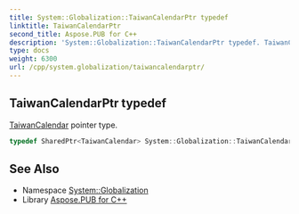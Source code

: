 ```yaml
---
title: System::Globalization::TaiwanCalendarPtr typedef
linktitle: TaiwanCalendarPtr
second_title: Aspose.PUB for C++
description: 'System::Globalization::TaiwanCalendarPtr typedef. TaiwanCalendar pointer type in C++.'
type: docs
weight: 6300
url: /cpp/system.globalization/taiwancalendarptr/
---
```

## TaiwanCalendarPtr typedef


[TaiwanCalendar](../taiwancalendar/) pointer type.

```cpp
typedef SharedPtr<TaiwanCalendar> System::Globalization::TaiwanCalendarPtr
```

## See Also

* Namespace [System::Globalization](../)
* Library [Aspose.PUB for C++](../../)
